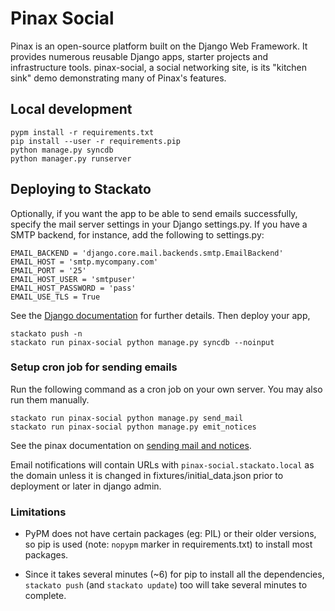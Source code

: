 # Pinax Social

Pinax is an open-source platform built on the Django Web Framework. It
provides numerous reusable Django apps, starter projects and
infrastructure tools. pinax-social, a social networking site, is its
"kitchen sink" demo demonstrating many of Pinax's features.

## Local development

    pypm install -r requirements.txt
    pip install --user -r requirements.pip
    python manage.py syncdb
    python manager.py runserver

## Deploying to Stackato

Optionally, if you want the app to be able to send emails
successfully, specify the mail server settings in your Django
settings.py. If you have a SMTP backend, for instance, add the
following to settings.py:

    EMAIL_BACKEND = 'django.core.mail.backends.smtp.EmailBackend'
    EMAIL_HOST = 'smtp.mycompany.com'
    EMAIL_PORT = '25'
    EMAIL_HOST_USER = 'smtpuser'
    EMAIL_HOST_PASSWORD = 'pass'
    EMAIL_USE_TLS = True

See the [Django
documentation](https://docs.djangoproject.com/en/dev/topics/email/#smtp-backend)
for further details. Then deploy your app,

    stackato push -n
    stackato run pinax-social python manage.py syncdb --noinput

### Setup cron job for sending emails

Run the following command as a cron job on your own server. You may
also run them manually.

    stackato run pinax-social python manage.py send_mail
    stackato run pinax-social python manage.py emit_notices

See the pinax documentation on [sending mail and
notices](http://pinaxproject.com/docs/dev/deployment/#sending-mail-and-notices).

Email notifications will contain URLs with ``pinax-social.stackato.local`` as the
domain unless it is changed in fixtures/initial_data.json prior to
deployment or later in django admin.

### Limitations

* PyPM does not have certain packages (eg: PIL) or their older
  versions, so pip is used (note: ``nopypm`` marker in
  requirements.txt) to install most packages.

* Since it takes several minutes (~6) for pip to install all the
  dependencies, `stackato push` (and `stackato update`) too will take
  several minutes to complete.
